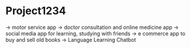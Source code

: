 # Project1234
-> motor service app
-> doctor consultation and online medicine app
-> social media app for learning, studying with friends
-> e commerce app to buy and sell old books
-> Language Learning Chatbot

